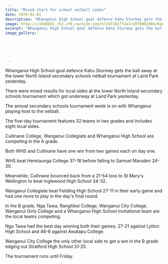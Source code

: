 ```yaml
---
title: "Mixed start for school netball sides"
date: 1970-01-01
description: "Whanganui High School goal defence Kahu Sturmey gets the ball away at the lower North Island secondary schools netball tournament at Laird Park yesterday, Wanganui Chronicle article on 29/8/16..."
image: http://c1940652.r52.cf0.rackcdn.com/57c5f101ff2a7c38fb00190d/Kahu-Sturmey.jpg
excerpt: "Whanganui High School goal defence Kahu Sturmey gets the ball away at the lower North Island secondary schools netball tournament at Laird Park yesterday."
image_gallery:
    
    
    
    
    
---
```


<p><span>Whanganui High School goal defence Kahu Sturmey gets the ball away at the lower North Island secondary schools netball tournament at Laird Park yesterday.</span></p>
<p>There were mixed results for local sides at the lower North Island secondary schools tournament which got underway at Laird Park yesterday.</p>
<p>The annual secondary schools tournament week is on with Whanganui playing host to the netball.</p>
<p>The five-day tournament features 32 teams in two grades and includes eight local sides.</p>
<p>Cullinane College, Wanganui Collegiate and Whanganui High School are competing in the A grade.</p>
<p>Both WHS and Cullinane have one win from two games each on day one.</p>
<p>WHS beat Heretaunga College 37-18 before falling to Samuel Marsden 24-30.</p>
<p>Meanwhile, Cullinane bounced back from a 21-54 loss to St Mary's Wellington to beat Inglewood High School 34-32.</p>
<p>Wanganui Collegiate beat Feilding High School 27-11 in their early game and had one more to play in the day's final round.</p>
<p>In the B grade, Nga Tawa, Rangitikei College, Wanganui City College, Wanganui Girls College and a Whanganui High School invitational team are the local teams competing.</p>
<p>Nga Tawa had the best day winning both their games; 27-21 against Lytton High School and 46-6 against Awatapu College.</p>
<p>Wanganui City College the only other local side to get a win in the B grade edging out Stratford High School 31-25.</p>
<p>The tournament runs until Friday.</p>

